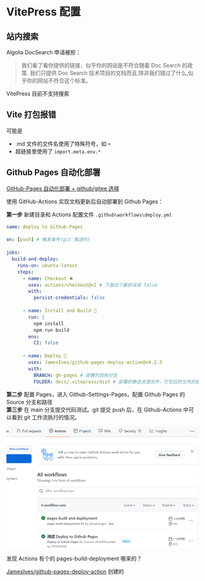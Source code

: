 # VitePress 配置

## 站内搜索

Algolia DocSearch 申请被拒：

> 我们看了看你提供的链接，似乎你的网站是不符合随着 Doc Search 的政策.
> 我们只提供 Doc Search 技术项目的文档而且,除非我们错过了什么,似乎你的网站不符合这个标准。

VitePress 目前不支持搜索

## Vite 打包报错

可能是

- .md 文件的文件名使用了特殊符号，如 `+`
- 超链接里使用了 `import.meta.env.*`

## Github Pages 自动化部署

[GitHub-Pages 自动化部署 + github/gitee 选择](https://blog.csdn.net/qq_39823295/article/details/108913538)

使用 GitHub-Actions 实现文档更新后自动部署到 Github Pages：

**第一步** 新建目录和 Actions 配置文件 `.github\workflows\deploy.yml`

```yml
name: deploy to Github-Pages

on: [push] # 触发条件(git 推送时)

jobs:
  build-and-deploy:
    runs-on: ubuntu-latest
    steps:
      - name: Checkout 🛎️
        uses: actions/checkout@v2 # 下面这个最好设成 false
        with:
          persist-credentials: false

      - name: Install and Build 🔧
        run: |
          npm install
          npm run build
        env:
          CI: false

      - name: Deploy 🚀
        uses: JamesIves/github-pages-deploy-action@v4.2.3
        with:
          BRANCH: gh-pages # 部署的目标分支
          FOLDER: docs/.vitepress/dist # 部署的静态资源文件，打包后的文件的路径
```

**第二步** 配置 Pages，进入 Github-Settings-Pages，配置 Github Pages 的 Source 分支和路径  
**第三步** 在 main 分支提交代码测试。git 提交 push 后，在 Github-Actions 中可以看到 git 工作流执行的情况。

![Actions](./img/2022-02-10-14-18-04.png)

发现 Actions 有个的 pages-build-deployment 哪来的？

[JamesIves/github-pages-deploy-action](https://github.com/JamesIves/github-pages-deploy-action) 创建的
